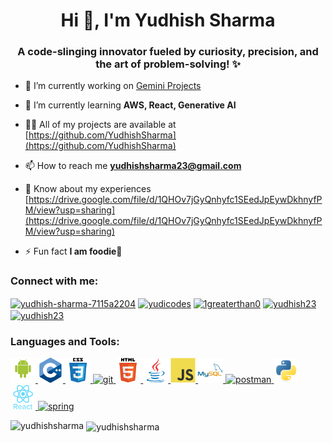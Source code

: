 <h1 align="center">Hi 👋, I'm Yudhish Sharma</h1>
<h3 align="center">A code-slinging innovator fueled by curiosity, precision, and the art of problem-solving! ✨</h3>

- 🔭 I’m currently working on [Gemini Projects](https://github.com/YudhishSharma/Gemini-Projects)

- 🌱 I’m currently learning **AWS, React, Generative AI**

- 👨‍💻 All of my projects are available at [https://github.com/YudhishSharma](https://github.com/YudhishSharma)

- 📫 How to reach me **yudhishsharma23@gmail.com**

- 📄 Know about my experiences [https://drive.google.com/file/d/1QHOv7jGyQnhyfc1SEedJpEywDkhnyfPM/view?usp=sharing](https://drive.google.com/file/d/1QHOv7jGyQnhyfc1SEedJpEywDkhnyfPM/view?usp=sharing)
- ⚡ Fun fact **I am foodie🍔**

<h3 align="left">Connect with me:</h3>
<p align="left">
<a href="https://linkedin.com/in/yudhish-sharma-7115a2204" target="blank"><img align="center" src="https://raw.githubusercontent.com/rahuldkjain/github-profile-readme-generator/master/src/images/icons/Social/linked-in-alt.svg" alt="yudhish-sharma-7115a2204" height="30" width="40" /></a>
<a href="https://www.codechef.com/users/yudicodes" target="blank"><img align="center" src="https://img.icons8.com/?size=100&id=O4SEeX66BY8o&format=png&color=000000" alt="yudicodes" height="30" width="40" /></a>
<a href="https://codeforces.com/profile/1greaterthan0" target="blank"><img align="center" src="https://raw.githubusercontent.com/rahuldkjain/github-profile-readme-generator/master/src/images/icons/Social/codeforces.svg" alt="1greaterthan0" height="30" width="40" /></a>
<a href="https://www.leetcode.com/yudhish23" target="blank"><img align="center" src="https://raw.githubusercontent.com/rahuldkjain/github-profile-readme-generator/master/src/images/icons/Social/leet-code.svg" alt="yudhish23" height="30" width="40" /></a>
<a href="https://auth.geeksforgeeks.org/user/yudhish23" target="blank"><img align="center" src="https://raw.githubusercontent.com/rahuldkjain/github-profile-readme-generator/master/src/images/icons/Social/geeks-for-geeks.svg" alt="yudhish23" height="30" width="40" /></a>
</p>

<h3 align="left">Languages and Tools:</h3>
<p align="left"> <a href="https://developer.android.com" target="_blank" rel="noreferrer"> <img src="https://raw.githubusercontent.com/devicons/devicon/master/icons/android/android-original-wordmark.svg" alt="android" width="40" height="40"/> </a> <a href="https://www.w3schools.com/cpp/" target="_blank" rel="noreferrer"> <img src="https://raw.githubusercontent.com/devicons/devicon/master/icons/cplusplus/cplusplus-original.svg" alt="cplusplus" width="40" height="40"/> </a> <a href="https://www.w3schools.com/css/" target="_blank" rel="noreferrer"> <img src="https://raw.githubusercontent.com/devicons/devicon/master/icons/css3/css3-original-wordmark.svg" alt="css3" width="40" height="40"/> </a> <a href="https://git-scm.com/" target="_blank" rel="noreferrer"> <img src="https://www.vectorlogo.zone/logos/git-scm/git-scm-icon.svg" alt="git" width="40" height="40"/> </a> <a href="https://www.w3.org/html/" target="_blank" rel="noreferrer"> <img src="https://raw.githubusercontent.com/devicons/devicon/master/icons/html5/html5-original-wordmark.svg" alt="html5" width="40" height="40"/> </a> <a href="https://www.java.com" target="_blank" rel="noreferrer"> <img src="https://raw.githubusercontent.com/devicons/devicon/master/icons/java/java-original.svg" alt="java" width="40" height="40"/> </a> <a href="https://developer.mozilla.org/en-US/docs/Web/JavaScript" target="_blank" rel="noreferrer"> <img src="https://raw.githubusercontent.com/devicons/devicon/master/icons/javascript/javascript-original.svg" alt="javascript" width="40" height="40"/> </a> <a href="https://www.mysql.com/" target="_blank" rel="noreferrer"> <img src="https://raw.githubusercontent.com/devicons/devicon/master/icons/mysql/mysql-original-wordmark.svg" alt="mysql" width="40" height="40"/> </a> <a href="https://postman.com" target="_blank" rel="noreferrer"> <img src="https://www.vectorlogo.zone/logos/getpostman/getpostman-icon.svg" alt="postman" width="40" height="40"/> </a> <a href="https://www.python.org" target="_blank" rel="noreferrer"> <img src="https://raw.githubusercontent.com/devicons/devicon/master/icons/python/python-original.svg" alt="python" width="40" height="40"/> </a> <a href="https://reactjs.org/" target="_blank" rel="noreferrer"> <img src="https://raw.githubusercontent.com/devicons/devicon/master/icons/react/react-original-wordmark.svg" alt="react" width="40" height="40"/> </a> <a href="https://spring.io/" target="_blank" rel="noreferrer"> <img src="https://www.vectorlogo.zone/logos/springio/springio-icon.svg" alt="spring" width="40" height="40"/> </a> </p>

<p><img align="left" src="https://github-readme-stats.vercel.app/api/top-langs?username=yudhishsharma&show_icons=true&locale=en&layout=compact" alt="yudhishsharma" /></p>

<p>&nbsp;<img align="center" src="https://github-readme-stats.vercel.app/api?username=yudhishsharma&show_icons=true&locale=en" alt="yudhishsharma" /></p>
